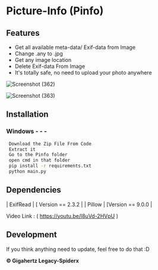 # Picture-Info (Pinfo)

## Features

- Get all available meta-data/ Exif-data from Image
- Change .any to .jpg
- Get any image location 
- Delete Exif-data From Image
- It's totally safe, no need to upload your photo anywhere

![Screenshot (362)](https://user-images.githubusercontent.com/85947756/146396581-798d8fe8-60d9-416b-a01b-2bd90fd26788.png)

![Screenshot (363)](https://user-images.githubusercontent.com/85947756/146395820-65a70a07-753f-4153-8d95-363fcb75344b.png)


## Installation

### Windows - - - 

```sh
 Download the Zip File From Code
 Extract it
 Go to the Pinfo folder
 open cmd in that folder
 pip install -r requirements.txt
 python main.py 
```

## Dependencies

| ExifRead | [ Version == 2.3.2 |
| Pillow |  [Version == 9.0.0 |

Video Link : ( https://youtu.be/l8uVd-2HVpU )

## Development 

If you think anything need to update, feel free to do that :D

**© Gigahertz Legacy-Spiderx**
